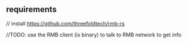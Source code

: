 
## requirements

// install https://github.com/threefoldtech/rmb-rs

//TODO: use the RMB client (is binary) to talk to RMB network to get info
